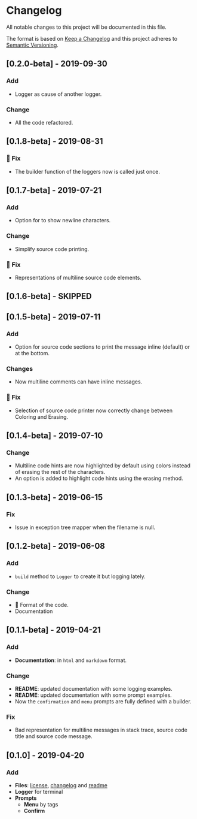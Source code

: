 # Changelog

All notable changes to this project will be documented in this file.

The format is based on [Keep a Changelog](https://keepachangelog.com/en/1.0.0/)
and this project adheres to [Semantic Versioning](https://semver.org/spec/v2.0.0.html).

## [0.2.0-beta] - 2019-09-30

### Add

- Logger as cause of another logger.

### Change

- All the code refactored.

## [0.1.8-beta] - 2019-08-31

### :bug: Fix

- The builder function of the loggers now is called just once.

## [0.1.7-beta] - 2019-07-21

### Add

- Option for to show newline characters.

### Change

- Simplify source code printing.

### :bug: Fix

- Representations of multiline source code elements.

## [0.1.6-beta] - **SKIPPED**

## [0.1.5-beta] - 2019-07-11

### Add

- Option for source code sections to print the message inline (default) or at the bottom.

### Changes

- Now multiline comments can have inline messages.

### :bug: Fix

- Selection of source code printer now correctly change between Coloring and Erasing.

## [0.1.4-beta] - 2019-07-10

### Change

- Multiline code hints are now highlighted by default using colors instead of erasing the rest of the characters.
- An option is added to highlight code hints using the erasing method.

## [0.1.3-beta] - 2019-06-15

### Fix

- Issue in exception tree mapper when the filename is null.

## [0.1.2-beta] - 2019-06-08

### Add

- `build` method to `Logger` to create it but logging lately. 

### Change

- :art: Format of the code.
- Documentation

## [0.1.1-beta] - 2019-04-21

### Add

- **Documentation**: in `html` and `markdown` format.

### Change

- **README**: updated documentation with some logging examples.
- **README**: updated documentation with some prompt examples.
- Now the `confirmation` and `menu` prompts are fully defined with a builder.

### Fix

- Bad representation for multiline messages in stack trace, source code title and source code message.
  
## [0.1.0] - 2019-04-20

### Add

- **Files**: [license](./LICENSE), [changelog](#changelog) and [readme](./README.md)
- **Logger** for terminal
- **Prompts**
  - **Menu** by tags
  - **Confirm**
